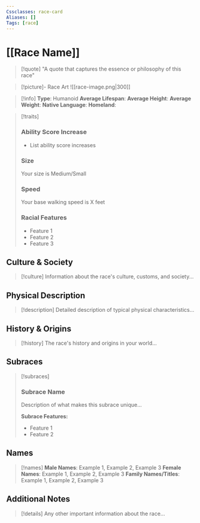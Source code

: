 ```yaml
---
Cssclasses: race-card
Aliases: []
Tags: [race]
---
```


# [[Race Name]]

> [!quote]
> "A quote that captures the essence or philosophy of this race"

> [!picture]- Race Art
> ![[race-image.png|300]]

> [!info]
> **Type**: Humanoid
> **Average Lifespan**: 
> **Average Height**: 
> **Average Weight**: 
> **Native Language**: 
> **Homeland**: 

> [!traits]
> ### Ability Score Increase
> - List ability score increases
>
> ### Size
> Your size is Medium/Small
>
> ### Speed
> Your base walking speed is X feet
>
> ### Racial Features
> - Feature 1
> - Feature 2
> - Feature 3

<div class="detailed-content">

## Culture & Society
> [!culture]
> Information about the race's culture, customs, and society...

## Physical Description
> [!description]
> Detailed description of typical physical characteristics...

## History & Origins
> [!history]
> The race's history and origins in your world...

## Subraces
> [!subraces]
> ### Subrace Name
> Description of what makes this subrace unique...
> 
> **Subrace Features:**
> - Feature 1
> - Feature 2

## Names
> [!names]
> **Male Names**: Example 1, Example 2, Example 3
> **Female Names**: Example 1, Example 2, Example 3
> **Family Names/Titles**: Example 1, Example 2, Example 3

## Additional Notes
> [!details]
> Any other important information about the race...

</div>